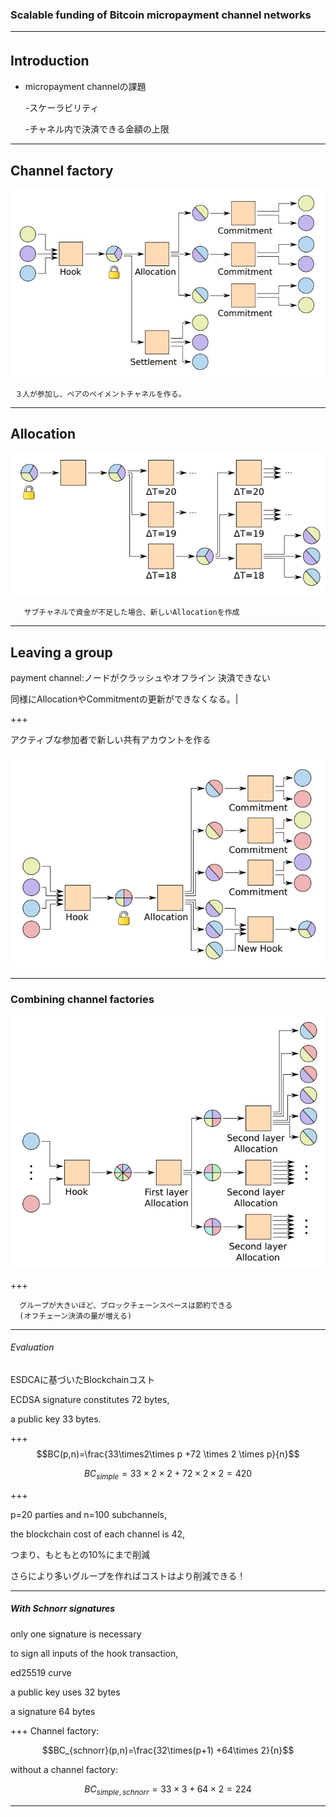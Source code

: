 ### Scalable funding of Bitcoin micropayment channel networks





---
## Introduction　
- micropayment channelの課題

  -スケーラビリティ
  
  -チャネル内で決済できる金額の上限




---


## Channel factory

![alt](mpay2.png)

     ３人が参加し、ペアのペイメントチャネルを作る。
---


## Allocation

![alt](mpay4.png)

       サブチャネルで資金が不足した場合、新しいAllocationを作成
---

##  Leaving a group

payment channel:ノードがクラッシュやオフライン
決済できない



同様にAllocationやCommitmentの更新ができなくなる。|

+++

アクティブな参加者で新しい共有アカウントを作る

![alt](mpay6.png) 
      
---

### Combining channel factories
     

![alt](mpay7.png)
      
  
+++

      グループが大きいほど、ブロックチェーンスペースは節約できる
      (オフチェーン決済の量が増える)
---      
  


######  Evaluation 
  
  ESDCAに基づいたBlockchainコスト
   
   ECDSA signature constitutes 72 bytes, 
   
   a public key 33 bytes.

+++
$$BC(p,n)=\frac{33\times2\times p +72 \times 2 \times p}{n}$$

$$BC_{simple}=33\times2\times2+72\times2\times2=420$$

+++

p=20 parties and n=100 subchannels,

the blockchain cost of each channel is 42, 

つまり、もともとの10%にまで削減

さらにより多いグループを作ればコストはより削減できる！

---

##### With Schnorr signatures

only one signature is necessary

to sign all inputs of the hook transaction, 


ed25519 curve

a public key uses 32 bytes 

a signature 64 bytes

+++
Channel factory:

$$BC_{schnorr}(p,n)=\frac{32\times(p+1) +64\times 2}{n}$$


without a channel factory:

$$BC_{simple,schnorr}=33\times3+64\times2=224$$


---








